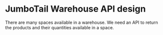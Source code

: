 # JumboTail Warehouse API design

There are many spaces available in a warehouse. We need an API to return the products and their quantities available in a space.
